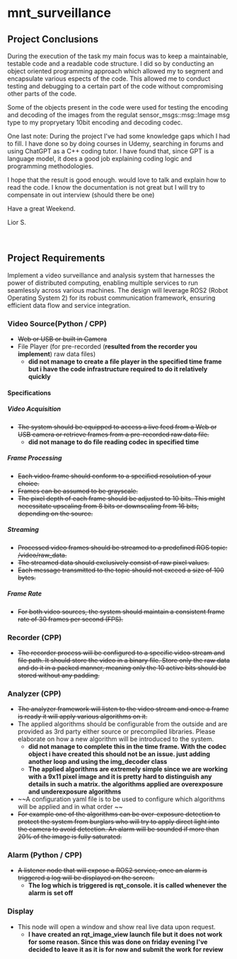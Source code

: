 # mnt_surveillance

## Project Conclusions
During the execution of the task my main focus was to keep a maintainable, testable code and a readable code structure. I did so by conducting an object oriented programming approach which allowed my to segment and encapsulate various espects of the code. This allowed me to conduct testing and debugging to a certain part of the code without compromising other parts of the code. 

Some of the objects present in the code were used for testing the encoding and decoding of the images from the regulat sensor_msgs::msg::Image msg type to my propryetary 10bit encoding and decoding codec.

One last note:
During the project I've had some knowledge gaps which I had to fill. I have done so by doing courses in Udemy, searching in forums and using ChatGPT as a C++ coding tutor. I have found that, since GPT is a language model, it does a good job explaining coding logic and programming methodologies.

I hope that the result is good enough. would love to talk and explain how to read the code. I know the documentation is not great but I will try to compensate in out interview (should there be one)


Have a great Weekend.

Lior S.

</br>

## Project Requirements
Implement a video surveillance and analysis system that harnesses the power of distributed computing, enabling multiple services to run seamlessly across various machines. The design will leverage ROS2 (Robot Operating System 2) for its robust communication framework, ensuring efficient data flow and service integration.

### Video Source(Python / CPP)

- ~~Web or USB or built in Camera~~
- File Player (for pre-recorded (**resulted from the recorder you implement**) raw data files)
    - __did not manage to create a file player in the specified time frame but i have the code infrastructure required to do it relatively quickly__

#### Specifications

##### Video Acquisition

- ~~The system should be equipped to access a live feed from a Web or USB camera or retrieve frames from a pre-recorded raw data file.~~
    - __did not manage to do file reading codec in specified time__

##### Frame Processing

- ~~Each video frame should conform to a specified resolution of your choice.~~
- ~~Frames can be assumed to be grayscale.~~
- ~~The pixel depth of each frame should be adjusted to 10 bits. This might necessitate upscaling from 8 bits or downscaling from 16 bits, depending on the source.~~

##### Streaming

- ~~Processed video frames should be streamed to a predefined ROS topic: /video/raw_data.~~
- ~~The streamed data should exclusively consist of raw pixel values.~~
- ~~Each message transmitted to the topic should not exceed a size of 100 bytes.~~

##### Frame Rate

- ~~For both video sources, the system should maintain a consistent frame rate of 30 frames per second (FPS).~~

### Recorder (CPP)

- ~~The recorder process will be configured to a specific video stream and file path. It should store the video in a binary file. Store only the raw data and do it in a packed manner, meaning only the 10 active bits should be stored without any padding.~~

### Analyzer (CPP)

- ~~The analyzer framework will listen to the video stream and once a frame is ready it will apply various algorithms on it.~~
- The applied algorithms should be configurable from the outside and are provided as 3rd party either source or precompiled libraries. Please elaborate on how a new algorithm will be introduced to the system.
    - __did not manage to complete this in the time frame. With the codec object i have created this should not be an issue. just adding another loop and using the img_decoder class__
    - __The applied algorithms are extremely simple since we are working with a 9x11 pixel image and it is pretty hard to distinguish any details in such a matrix. the algorithms applied are overexposure and underexposure algorithms__
- ~~A configuration yaml file is to be used to configure which algorithms will be applied and in what order  ~~
- ~~For example one of the algorithms can be over-exposure detection to protect the system from burglars who will try to apply direct light into the camera to avoid detection. An alarm will be sounded if more than 20% of the image is fully saturated.~~

### Alarm (Python / CPP)

- ~~A listener node that will expose a ROS2 service, once an alarm is triggered a log will be displayed on the screen.~~
    - __The log which is triggered is rqt_console. it is called whenever the alarm is set off__

### Display

- This node will open a window and show real live data upon request.
    - __I have created an rqt_image_view launch file but it does not work for some reason. Since this was done on friday evening I've decided to leave it as it is for now and submit the work for review__

<br>
